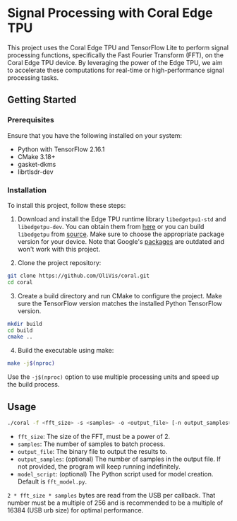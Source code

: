 # Signal Processing with Coral Edge TPU 

This project uses the Coral Edge TPU and TensorFlow Lite to perform signal processing functions, specifically the Fast Fourier Transform (FFT), on the Coral Edge TPU device. By leveraging the power of the Edge TPU, we aim to accelerate these computations for real-time or high-performance signal processing tasks.

## Getting Started

### Prerequisites

Ensure that you have the following installed on your system:

- Python with TensorFlow 2.16.1
- CMake 3.18+
- gasket-dkms
- librtlsdr-dev

### Installation

To install this project, follow these steps:

1. Download and install the Edge TPU runtime library `libedgetpu1-std` and `libedgetpu-dev`. You can obtain them from [here](https://github.com/feranick/libedgetpu/releases/tag/16.0TF2.16.1-1) or you can build `libedgetpu` from [source](https://github.com/google-coral/libedgetpu). Make sure to choose the appropriate package version for your device. Note that Google's [packages](https://coral.ai/docs/m2/get-started/#2-install-the-pcie-driver-and-edge-tpu-runtime) are outdated and won't work with this project.

2. Clone the project repository:
```bash
git clone https://github.com/OliVis/coral.git
cd coral
```

3. Create a build directory and run CMake to configure the project. Make sure the TensorFlow version matches the installed Python TensorFlow version.
```bash
mkdir build
cd build
cmake ..
```

4. Build the executable using make:
```bash
make -j$(nproc)
```
Use the `-j$(nproc)` option to use multiple processing units and speed up the build process.

## Usage
```bash
./coral -f <fft_size> -s <samples> -o <output_file> [-n output_samples>] [-m <model_script>]
```
- `fft_size`: The size of the FFT, must be a power of 2.
- `samples`: The number of samples to batch process.
- `output_file`: The binary file to output the results to.
- `output_samples`: (optional) The number of samples in the output file. If not provided, the program will keep running indefinitely.
- `model_script`: (optional) The Python script used for model creation. Default is `fft_model.py`.

`2 * fft_size * samples` bytes are read from the USB per callback.
That number must be a multiple of 256 and is recommended to be a multiple of 16384 (USB urb size) for optimal performance.
